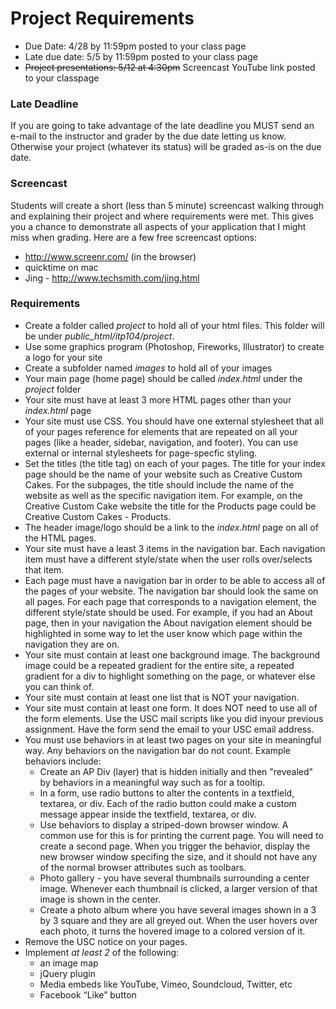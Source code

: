 Project Requirements
====================

* Due Date: 4/28 by 11:59pm posted to your class page
* Late due date: 5/5 by 11:59pm posted to your class page
* <span style="text-decoration:line-through;">Project presentations: 5/12 at 4:30pm</span> Screencast YouTube link posted to your classpage

### Late Deadline 

If you are going to take advantage of the late deadline you MUST send an e-mail to the instructor and grader by the due date letting us know. Otherwise your project (whatever its status) will be graded as-is on the due date.

### Screencast

Students will create a short (less than 5 minute) screencast walking through and explaining their project and where requirements were met. This gives you a chance to demonstrate all aspects of your application that I might miss when grading. Here are a few free screencast options:

* http://www.screenr.com/ (in the browser)
* quicktime on mac
* Jing - http://www.techsmith.com/jing.html

### Requirements

* Create a folder called <em>project</em> to hold all of your html files. This folder will be under <em>public_html/itp104/project</em>.
* Use some graphics program (Photoshop, Fireworks, Illustrator) to create a logo for your site
* Create a subfolder named <em>images</em> to hold all of your images
* Your main page (home page) should be called <em>index.html</em> under the <em>project</em> folder
* Your site must have at least 3 more HTML pages other than your<em> index.html</em> page
* Your site must use CSS. You should have one external stylesheet that all of your pages reference for elements that are repeated on all your pages (like a header, sidebar, navigation, and footer). You can use external or internal stylesheets for page-specfic styling.
* Set the titles (the title tag) on each of your pages. The title for your index page should be the name of your website such as Creative Custom Cakes. For the subpages, the title should include the name of the website as well as the specific navigation item. For example, on the Creative Custom Cake website the title for the Products page could be Creative Custom Cakes - Products.
* The header image/logo should be a link to the <em>index.html</em> page on all of the HTML pages.
* Your site must have a least 3 items in the navigation bar. Each navigation item must have a different style/state when the user rolls over/selects that item.
* Each page must have a navigation bar in order to be able to access all of the pages of your website. The navigation bar should look the same on all pages. For each page that corresponds to a navigation element, the different style/state should be used. For example, if you had an About page, then in your navigation the About navigation element should be highlighted in some way to let the user know which page within the navigation they are on.
* Your site must contain at least one background image. The background image could be a repeated gradient for the entire site, a repeated gradient for a div to highlight something on the page, or whatever else you can think of.
* Your site must contain at least one list that is NOT your navigation.
* Your site must contain at least one form. It does NOT need to use all of the form elements. Use the USC mail scripts like you did inyour previous assignment. Have the form send the email to your USC email address.
* You must use behaviors in at least two pages on your site in meaningful way. Any behaviors on the navigation bar do not count. Example behaviors include:
  * Create an AP Div (layer) that is hidden initially and then "revealed" by behaviors in a meaningful way such as for a tooltip.
  * In a form, use radio buttons to alter the contents in a textfield, textarea, or div. Each of the radio button could make a custom message appear inside the textfield, textarea, or div.
  * Use behaviors to display a striped-down browser window. A common use for this is for printing the current page. You will need to create a second page. When you trigger the behavior, display the new browser window specifing the size, and it should not have any of the normal browser attributes such as toolbars.
  * Photo gallery - you have several thumbnails surrounding a center image. Whenever each thumbnail is clicked, a larger version of that image is shown in the center.
  * Create a photo album where you have several images shown in a 3 by 3 square and they are all greyed out. When the user hovers over each photo, it turns the hovered image to a colored version of it.    
* Remove the USC notice on your pages.
* Implement <em>at least 2</em> of the following: 
	* an image map
	* jQuery plugin
	* Media embeds like YouTube, Vimeo, Soundcloud, Twitter, etc
	* Facebook “Like” button
